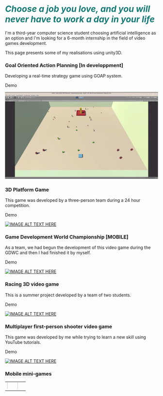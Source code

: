 <p align="center">
<h1><span style="text-align: center; color: #157a76;"><em><strong>Choose a job you love, and you will never have to work a day in your life</strong></em><br /></span></h1>
</p>
<p>
  I'm a third-year computer science student choosing artificial intelligence as an option and I'm looking for a 6-month internship in the field of video games development.
</p>
<p>
  This page presents some of my realisations using unity3D.
</p>


### Goal Oriented Action Planning [In developpment]
<p>
  Developing a real-time strategy game using GOAP system.
</p>
<p>
Demo
</p>

[![IMAGE ALT TEXT HERE](https://raw.githubusercontent.com/MohamedAminMallek/Game-Development/master/goap.JPG)](https://youtu.be/hKLC1DKai7o)

### 3D Platform Game
<p>
This game was developed by a three-person team during a 24 hour competition.
</p>
<p>
Demo
</p>

[![IMAGE ALT TEXT HERE](https://i.ibb.co/7zKYpKp/Cnci.png)](https://youtu.be/jUQcE1kKXUg)

### Game Development World Championship [MOBILE]
<p>
  As a team, we had begun the development of this video game during the GDWC and then I had finished it by myself.
 </p>
<p>
Demo
</p>

[![IMAGE ALT TEXT HERE](https://i.ibb.co/h1ZPXLg/dream-house.png)](https://youtu.be/_SJV_sOlh2g)


### Racing 3D video game
<p>
  This is a summer project developed by a team of two students.
</p>
<p>
Demo
</p>

[![IMAGE ALT TEXT HERE](https://i.ibb.co/VN1xmnL/racing3d.jpg)](https://youtu.be/M7chGENuCOw)

### Multiplayer first-person shooter video game
<p>
  This game was developed by me while trying to learn a new skill using YouTube tutorials.
</p>
<p>
Demo
</p>

[![IMAGE ALT TEXT HERE](https://i.ibb.co/mvT6ghJ/fps.png)](https://youtu.be/vJfLhLXgsQE)

### Mobile mini-games
<table><tr><td>
<a href="https://youtu.be/2ksZhLXGWw"><img src="https://i.ibb.co/ZY9Ch3w/Screenshot-20191017-084016.png" style="width:10%; height:10%"></a>
  </td>
  <td>
<a href="https://youtu.be/2ksZhLXGWw"><img src="https://i.ibb.co/0mttQDf/Screenshot-20191017-084124-1.png" style="width:10%; height:10%"></a>
  </td></tr></table>

